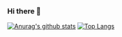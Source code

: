 ### Hi there 👋

[![Anurag's github stats](https://github-readme-stats.vercel.app/api?username=Song-Sujin)](https://github.com/anuraghazra/github-readme-stats)
[![Top Langs](https://github-readme-stats.vercel.app/api/top-langs/?username=Song-Sujin&layout=compact)](https://github.com/anuraghazra/github-readme-stats)
<!--
**Song-Sujin/Song-Sujin** is a ✨ _special_ ✨ repository because its `README.md` (this file) appears on your GitHub profile.

Here are some ideas to get you started:

- 🔭 I’m currently working on ...
- 🌱 I’m currently learning ...
- 👯 I’m looking to collaborate on ...
- 🤔 I’m looking for help with ...
- 💬 Ask me about ...
- 📫 How to reach me: ...
- 😄 Pronouns: ...
- ⚡ Fun fact: ...
-->

